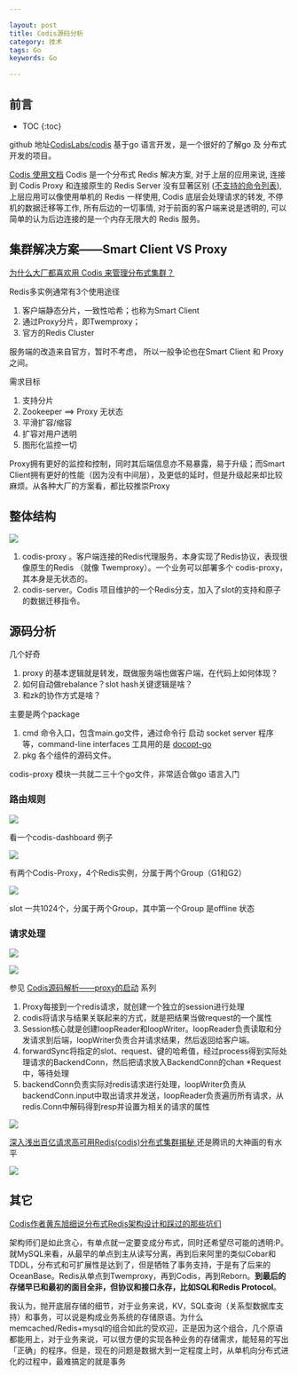 ```yaml
---

layout: post
title: Codis源码分析
category: 技术
tags: Go
keywords: Go

---
```


## 前言

* TOC
{:toc}

github 地址[CodisLabs/codis](https://github.com/CodisLabs/codis) 基于go 语言开发，是一个很好的了解go 及 分布式开发的项目。

[Codis 使用文档](https://github.com/CodisLabs/codis/blob/release3.2/doc/tutorial_zh.md)
Codis 是一个分布式 Redis 解决方案, 对于上层的应用来说, 连接到 Codis Proxy 和连接原生的 Redis Server 没有显著区别 ([不支持的命令列表](https://github.com/CodisLabs/codis/blob/release3.2/doc/unsupported_cmds.md)), 上层应用可以像使用单机的 Redis 一样使用, Codis 底层会处理请求的转发, 不停机的数据迁移等工作, 所有后边的一切事情, 对于前面的客户端来说是透明的, 可以简单的认为后边连接的是一个内存无限大的 Redis 服务。

## 集群解决方案——Smart Client VS Proxy

[为什么大厂都喜欢用 Codis 来管理分布式集群？](https://juejin.im/post/5c132b076fb9a04a08218eef)

Redis多实例通常有3个使用途径

1. 客户端静态分片，一致性哈希；也称为Smart Client
2. 通过Proxy分片，即Twemproxy；
3. 官方的Redis Cluster

服务端的改造来自官方，暂时不考虑， 所以一般争论也在Smart Client 和 Proxy 之间。

需求目标

1. 支持分片
2. Zookeeper ==> Proxy 无状态
3. 平滑扩容/缩容
4. 扩容对用户透明
5. 图形化监控一切

Proxy拥有更好的监控和控制，同时其后端信息亦不易暴露，易于升级；而Smart Client拥有更好的性能（因为没有中间层），及更低的延时，但是升级起来却比较麻烦。从各种大厂的方案看，都比较推崇Proxy

## 整体结构

![](/public/upload/go/codis_architecture.png)

1. codis-proxy 。客户端连接的Redis代理服务，本身实现了Redis协议，表现很像原生的Redis （就像 Twemproxy）。一个业务可以部署多个 codis-proxy，其本身是无状态的。
2. codis-server。Codis 项目维护的一个Redis分支，加入了slot的支持和原子的数据迁移指令。

## 源码分析

几个好奇

1. proxy 的基本逻辑就是转发，既做服务端也做客户端，在代码上如何体现？
2. 如何自动做rebalance？slot hash关键逻辑是啥？
3. 和zk的协作方式是啥？

主要是两个package

1. cmd 命令入口，包含main.go文件，通过命令行 启动 socket server 程序等，command-line interfaces 工具用的是 [docopt-go](https://github.com/docopt/docopt.go)
2. pkg 各个组件的源码文件。 

codis-proxy 模块一共就二三十个go文件，非常适合做go 语言入门


### 路由规则

![](public/upload/go/codis_key_route.jpg)

看一个codis-dashboard 例子

![](/public/upload/go/codis_dashboard_1.jpg)

有两个Codis-Proxy，4个Redis实例，分属于两个Group（G1和G2）

![](/public/upload/go/codis_dashboard_2.png)

slot 一共1024个，分属于两个Group，其中第一个Group 是offline 状态

### 请求处理

![](/public/upload/go/codis_class_diagram.png)

![](/public/upload/go/codis_sequence_diagram.png)


参见 [Codis源码解析——proxy的启动](https://blog.csdn.net/antony9118/article/details/75268358) 系列

1. Proxy每接到一个redis请求，就创建一个独立的session进行处理
2. codis将请求与结果关联起来的方式，就是把结果当做request的一个属性
3. Session核心就是创建loopReader和loopWriter。loopReader负责读取和分发请求到后端，loopWriter负责合并请求结果，然后返回给客户端。
4. forwardSync将指定的slot、request、键的哈希值，经过process得到实际处理请求的BackendConn，然后把请求放入BackendConn的chan *Request中，等待处理
5. backendConn负责实际对redis请求进行处理，loopWriter负责从backendConn.input中取出请求并发送，loopReader负责遍历所有请求，从redis.Conn中解码得到resp并设置为相关的请求的属性

![](/public/upload/go/codis_framework.png)

[深入浅出百亿请求高可用Redis(codis)分布式集群揭秘
](https://zhuanlan.zhihu.com/p/62867207) 还是腾讯的大神画的有水平

![](/public/upload/go/codis_proxy_process.jpg)

## 其它

[Codis作者黄东旭细说分布式Redis架构设计和踩过的那些坑们](https://my.oschina.net/u/658658/blog/500499)

架构师们是如此贪心，有单点就一定要变成分布式，同时还希望尽可能的透明:P。就MySQL来看，从最早的单点到主从读写分离，再到后来阿里的类似Cobar和TDDL，分布式和可扩展性是达到了，但是牺牲了事务支持，于是有了后来的OceanBase。Redis从单点到Twemproxy，再到Codis，再到Reborn。**到最后的存储早已和最初的面目全非，但协议和接口永存，比如SQL和Redis Protocol**。

我认为，抛开底层存储的细节，对于业务来说，KV，SQL查询（关系型数据库支持）和事务，可以说是构成业务系统的存储原语。为什么memcached/Redis+mysql的组合如此的受欢迎，正是因为这个组合，几个原语都能用上，对于业务来说，可以很方便的实现各种业务的存储需求，能轻易的写出「正确」的程序。但是，现在的问题是数据大到一定程度上时，从单机向分布式进化的过程中，最难搞定的就是事务




